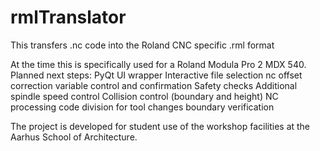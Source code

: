 # rmlTranslator
This transfers .nc code into the Roland CNC specific .rml format

At the time this is specifically used for a Roland Modula Pro 2 MDX 540.
Planned next steps:
  PyQt UI wrapper
    Interactive file selection
    nc offset correction
    variable control and confirmation
  Safety checks
    Additional spindle speed control
    Collision control (boundary and height)
  NC processing
    code division for tool changes
    boundary verification
  
  
  

The project is developed for student use of the workshop facilities at the Aarhus School of Architecture.
